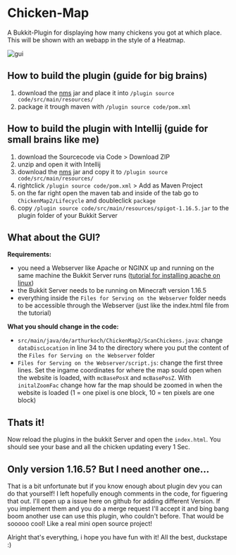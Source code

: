 # Chicken-Map
A Bukkit-Plugin for displaying how many chickens you got at which place. This will be shown with an webapp in the style of a Heatmap.

![gui](https://kevinko.ch/ChickenHeatMapGui.png "chickenmap gui")
## How to build the plugin (guide for big brains)
1. download the [nms](https://cdn.getbukkit.org/spigot/spigot-1.16.5.jar) jar and place it into `/plugin source code/src/main/resources/`
2. package it trough maven with `/plugin source code/pom.xml`


## How to build the plugin with Intellij (guide for small brains like me)
1. download the Sourcecode via Code > Download ZIP
2. unzip and open it with Intellij
3. download the [nms](https://cdn.getbukkit.org/spigot/spigot-1.16.5.jar) jar and copy it to `/plugin source code/src/main/resources/`
4. rightclick `/plugin source code/pom.xml` > Add as Maven Project
5. on the far right open the maven tab and inside of the tab go to `ChickenMap2/Lifecycle` and doubleclick `package`
6. copy `/plugin source code/src/main/resources/spigot-1.16.5.jar` to the plugin folder of your Bukkit Server


## What about the GUI?
**Requirements:**
- you need a Webserver like Apache or NGINX up and running on the same machine the Bukkit Server runs ([tutorial for installing apache on linux](https://www.linuxshelltips.com/install-apache-in-linux/))
- the Bukkit Server needs to be running on Minecraft version 1.16.5
- everything inside the `Files for Serving on the Webserver` folder needs to be accessible through the Webserver (just like the index.html file from the tutorial)

**What you should change in the code:**
- `src/main/java/de/arthurkoch/ChickenMap2/ScanChickens.java`: change `dataDiscLocation` in line 34 to the directory where you put the content of the `Files for Serving on the Webserver` folder
- `Files for Serving on the Webserver/script.js`: change the first three lines. Set the ingame coordinates for where the map sould open when the website is loaded, with `mcBasePosX` and `mcBasePosZ`. With `initalZoomFac` change how far the map should be zoomed in when the website is loaded (1 = one pixel is one block, 10 = ten pixels are one block)

## Thats it!
Now reload the plugins in the bukkit Server and open the `index.html`. You should see your base and all the chicken updating every 1 Sec.

## Only version 1.16.5? But I need another one...
That is a bit unfortunate but if you know enough about plugin dev you can do that yourself! I left hopefully enough comments in the code, for figuering that out. I'll open up a issue here on github for adding different Version. If you implement them and you do a merge request I'll accept it and bing bang boom another use can use this plugin, who couldn't before. That would be sooooo cool! Like a real mini open source project!


Alright that's everything, i hope you have fun with it!
All the best,
duckstape :)
